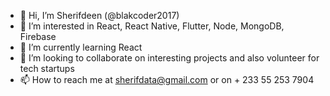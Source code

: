 - 👋 Hi, I’m Sherifdeen (@blakcoder2017)
- 👀 I’m interested in React, React Native, Flutter, Node, MongoDB, Firebase
- 🌱 I’m currently learning React
- 💞️ I’m looking to collaborate on interesting projects and also volunteer for tech startups
- 📫 How to reach me at sherifdata@gmail.com or on + 233 55 253 7904

<!---
blakcoder2017/blakcoder2017 is a ✨ special ✨ repository because its `README.md` (this file) appears on your GitHub profile.
You can click the Preview link to take a look at your changes.
--->

